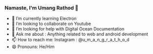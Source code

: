 ### Namaste, I'm Umang Rathod 👋


<!-- - 🔭 I’m currently working on ... -->
- 🌱 I’m currently learning Electron
- 👯 I’m looking to collaborate on Youtube
- 🤔 I’m looking for help with Digital Ocean Documentation
- 💬 Ask me about : Anything related to web and android development
- 📫 How to reach me: Instagram : @u_m_a_n_g_r_a_t_h_o_d
- 😄 Pronouns: He/Him
<!-- - ⚡ Fun fact:  -->
